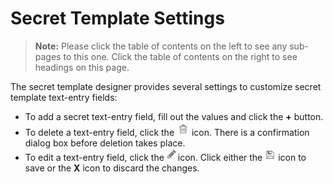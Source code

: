 [title]: # (Secret Template Settings)
[tags]: # (Template)
[priority]: # (1000)

# Secret Template Settings

> **Note:** Please click the table of contents on the left to see any sub-pages to this one. Click the table of contents on the right to see headings on this page.

The secret template designer provides several settings to customize secret template text-entry fields:

- To add a secret text-entry field, fill out the values and click the **+** button. 
- To delete a text-entry field, click the ![1553806254291](images/1553806254291.png) icon. There is a confirmation dialog box before deletion takes place. 
- To edit a text-entry field, click the ![1553806315006](images/1553806315006.png)icon. Click either the ![1553806340594](images/1553806340594.png) icon to save or the **X** icon to discard the changes.
